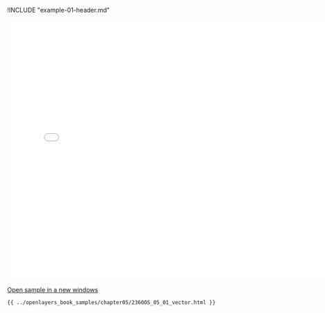 
!INCLUDE "example-01-header.md"

<iframe src="../openlayers_book_samples/chapter05/2360OS_05_01_vector.html" width="770" height="600" frameBorder="0" seamless="seamless">
</iframe>

<a href="../openlayers_book_samples/chapter05/2360OS_05_01_vector.html" target="_blank">Open sample in a new windows</a>

```html
{{ ../openlayers_book_samples/chapter05/2360OS_05_01_vector.html }}
```
